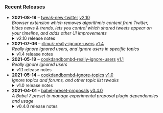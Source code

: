 ### Recent Releases

<!-- RECENT_RELEASES -->
<ul>
<li>
  <strong>2021-08-19</strong> – <a href="https://github.com/insin/tweak-new-twitter">tweak-new-twitter</a> <a href="https://github.com/insin/tweak-new-twitter/releases/tag/v2.10">v2.10</a>
  <div><em>Browser extension which removes algorithmic content from Twitter, hides news &amp; trends, lets you control which shared tweets appear on your timeline, and adds other UI improvements</em></div>
  <details><summary>v2.10 release notes</summary><h2><a href="https://github.com/insin/tweak-new-twitter#tweak-new-twitter">Tweak New Twitter</a> v2.10 Release Notes <a id="user-content-release-notes"></a></h2>
<h2>Added</h2>
<ul>
<li>Added muting of Quote Tweets which quote specific tweets (enabled by default) [<a class="issue-link js-issue-link" data-error-text="Failed to load title" data-id="971572263" data-permission-text="Title is private" data-url="https://github.com/insin/tweak-new-twitter/issues/60" data-hovercard-type="issue" data-hovercard-url="/insin/tweak-new-twitter/issues/60/hovercard" href="https://github.com/insin/tweak-new-twitter/issues/60">#60</a>]
<ul>
<li>When enabled, a new "Mute this conversation" item is added to the menu of Quote Tweets in the timeline</li>
<li>Tweets which are muted for quoting can be viewed and unmuted in the options page</li>
</ul>
</li>
<li>Added hiding of the "Help Center" (hidden by default) and "Keyboard shortcuts" items in the "More" menu [<a class="issue-link js-issue-link" data-error-text="Failed to load title" data-id="970675721" data-permission-text="Title is private" data-url="https://github.com/insin/tweak-new-twitter/issues/59" data-hovercard-type="issue" data-hovercard-url="/insin/tweak-new-twitter/issues/59/hovercard" href="https://github.com/insin/tweak-new-twitter/issues/59">#59</a>]</li>
<li>Added a "Debug options" section to the options page - to access it, expand "Experiments" and click the "Find yourself wasting too much time on Twitter?" paragraph 5 times
<ul>
<li>This includes an option to export your current configuration to include when submitting a bug report</li>
</ul>
</li>
</ul>
<h2>Fixed</h2>
<ul>
<li>Fixed the position of the "Add muted word" menu item added to the "More" menu when all the other items <em>aren't</em> being hidden</li>
<li>Fixed an error getting the sidebar container to observe when "Full-width timeline content" is enabled</li>
</ul>
<h2>Screenshots etc.</h2>
<h3>Demo video of muting quote tweets</h3>
<p><a href="https://www.youtube.com/watch?v=2tHCR2Ciu-E" rel="nofollow"><img src="https://camo.githubusercontent.com/f09ed1d2eb0d4a4569f03e09fd4de6a31146a564fdf2093ab08d45da105e54f8/68747470733a2f2f696d672e796f75747562652e636f6d2f76692f3274484352324369752d452f736464656661756c742e6a7067" alt="Example video of muting quotes of a tweet and unmuting them again" data-canonical-src="https://img.youtube.com/vi/2tHCR2Ciu-E/sddefault.jpg" style="max-width:100%;"></a></p>
<h3>Even less "More" menu:</h3>
<p><a target="_blank" rel="noopener noreferrer" href="https://user-images.githubusercontent.com/226692/130051691-dd3d7615-420f-49c8-8697-8313600321aa.png"><img src="https://user-images.githubusercontent.com/226692/130051691-dd3d7615-420f-49c8-8697-8313600321aa.png" alt="" style="max-width:100%;"></a></p>
<h3>Enabling debug options</h3>
<p><a target="_blank" rel="noopener noreferrer" href="https://user-images.githubusercontent.com/226692/130052433-d9824d2f-f4a3-4467-b700-e73837fc0c7b.gif"><img src="https://user-images.githubusercontent.com/226692/130052433-d9824d2f-f4a3-4467-b700-e73837fc0c7b.gif" alt="" style="max-width:100%;"></a></p></details>
</li>
<li>
  <strong>2021-07-06</strong> – <a href="https://github.com/insin/rllmuk-really-ignore-users">rllmuk-really-ignore-users</a> <a href="https://github.com/insin/rllmuk-really-ignore-users/releases/tag/v1.4">v1.4</a>
  <div><em>Really ignore ignored users, and ignore users in specific topics</em></div>
  <details><summary>v1.4 release notes</summary><p>Updated for Invision 4.6</p>
<ul>
<li>Fixed addition of "Ignore In This Topic" button to user hovercards</li>
<li>Fixed hiding the unread comment separator if all new posts are hidden</li>
</ul></details>
</li>
<li>
  <strong>2021-05-19</strong> – <a href="https://github.com/insin/cookdandbombd-really-ignore-users">cookdandbombd-really-ignore-users</a> <a href="https://github.com/insin/cookdandbombd-really-ignore-users/releases/tag/v1.1">v1.1</a>
  <div><em>Really ignore ignored users</em></div>
  <details><summary>v1.1 release notes</summary><ul>
<li>Implemented ignore functionality for non-logged-in users</li>
</ul></details>
</li>
<li>
  <strong>2021-05-14</strong> – <a href="https://github.com/insin/cookdandbombd-ignore-topics">cookdandbombd-ignore-topics</a> <a href="https://github.com/insin/cookdandbombd-ignore-topics/releases/tag/v1.0">v1.0</a>
  <div><em>Ignore topics and forums, and other topic list tweaks</em></div>
  <details><summary>v1.0 release notes</summary><p>Initial version</p></details>
</li>
<li>
  <strong>2021-04-01</strong> – <a href="https://github.com/insin/babel-preset-proposals">babel-preset-proposals</a> <a href="https://github.com/insin/babel-preset-proposals/releases/tag/v0.4.0">v0.4.0</a>
  <div><em>A Babel 7 preset to manage experimental proposal plugin dependencies and usage</em></div>
  <details><summary>v0.4.0 release notes</summary><ul>
<li>Updated plugins to latest versions as of Babel 7.13</li>
<li>Added <code>@babel/plugin-proposal-class-static-block</code> and a new <code>classStaticBlock</code> option</li>
<li>Updated links to plugin docs in README</li>
<li>Require at least Node 10</li>
</ul></details>
</li>
</ul>
<!-- /RECENT_RELEASES -->
